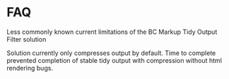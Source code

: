 FAQ
===

Less commonly known current limitations of the BC Markup Tidy Output Filter solution

Solution currently only compresses output by default.
Time to complete prevented completion of stable tidy 
output with compression without html rendering bugs.

